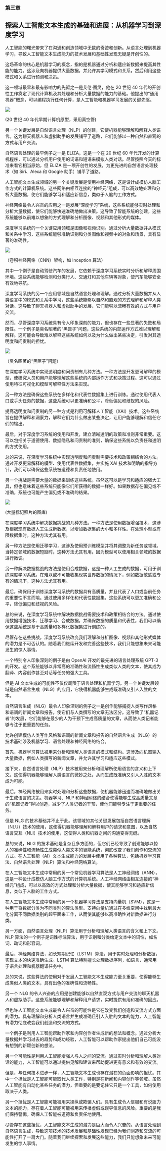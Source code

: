 ### 第三章

## 探索人工智能文本生成的基础和进展：从机器学习到深度学习

人工智能的曙光带来了在沟通和创造领域中无数的奇迹和创新。从语言处理到机器学习，导致人工智能文本生成能力的技术发展和基础性发现无疑是开创性的。

这场革命的核心是机器学习的概念，指的是机器通过分析和适应新数据来提高其性能的能力。这涉及向机器提供大量数据，并允许其学习模式和关系，然后利用这些模式和关系进行预测和决策。

这一领域最早和最有影响力的先驱之一是艾伦·图灵，他在 20 世纪 40 年代的开创性工作奠定了现代计算机及其处理和分析大量数据的能力的基础。他提出的“通用机器”概念，可以编程执行任何计算，是人工智能和机器学习发展的关键先驱。

![](img/image-1W9F03UM.jpg)

(20 世纪 40 年代早期计算机原型，采用真空管)

另一个关键发展是自然语言处理（NLP）的创建，它使机器能够理解和解释人类语言。这为聊天机器人和虚拟助手的发展铺平了道路，它们能够以一种自然和直观的方式与用户交流。

自然语言处理的最早例子之一是 ELIZA，这是一个在 20 世纪 60 年代开发的计算机程序，可以通过分析用户使用的词语和短语来模拟人类对话。尽管按照今天的标准来看它相当原始，但 ELIZA 是一项开创性的发展，为更先进的自然语言处理技术（如 Siri、Alexa 和 Google 助手）铺平了道路。

人工智能文本生成领域的另一个关键发展是使用神经网络，这是设计成模仿人脑工作方式的计算机系统。这些网络由相互连接的“神经元”组成，可以高效地处理和分析大量数据，使它们能够学习和适应新信息，类似于人脑的工作方式。

神经网络最令人兴奋的应用之一是发展“深度学习”系统，这些系统能够实时处理和分析大量数据，使它们能够快速准确地做出决策。这导致了智能系统的创建，这些系统能够以前难以想象的方式理解和分析图像、视频和其他形式的媒体。

深度学习系统的一个关键应用领域是图像和视频识别。通过分析大量数据并从模式和关系中学习，这些系统能够准确识别和分类图像和视频中的对象和场景，具有显著的准确性。

![](img/image-1KG8IS2F.jpg)

（卷积神经网络（CNN）架构，如 Inception 算法）

其中一个例子是自动驾驶汽车的发展，它依赖于深度学习系统实时分析和解释周围环境。这些系统能够检测和分类行人、交通灯和其他车辆等对象，使汽车能够安全有效地导航。

深度学习系统的另一个应用领域是自然语言处理和理解。通过分析大量数据并从人类语言中的模式和关系中学习，这些系统能够以自然和直观的方式理解和解释人类对话。这导致了聊天机器人和虚拟助手的发展，它们能够以流畅有效的方式与用户交流。

然而，尽管深度学习系统具有令人印象深刻的能力，但也存在一些显著的失败和局限性。一个例子是臭名昭著的“黑匣子”问题，这些系统的内部运作方式难以理解和解释。这可能会导致难以解释这些系统如何以及为什么做出某些决定，引发对其透明度和问责制的担忧。

![](img/image-E97U0M7Y.jpg)

（臭名昭著的“黑匣子”问题）

在深度学习系统中实现透明度和问责制有几种方法。一种方法是开发更可解释的模型，使研究人员和用户能够理解这些系统的内部运作方式和决策过程。这可以通过使用特征可视化和模型可解释性方法来实现。

另一种方法是确保这些系统在多样化和代表性数据集上进行训练。通过使用代表人口或手头任务的数据，这些系统可以更准确和公平，降低偏见和歧视的风险。

提高透明度和问责制的另一种方式是利用可解释人工智能（XAI）技术。这些系统旨在提供解释和洞察力，解释它们为什么做出某些决定，让用户能够理解和信任它们的输出。

最后，对于深度学习系统的使用和开发，建立清晰透明的政策和准则非常重要。这可以包括关于道德使用、数据隐私和问责制的准则，确保这些系统以负责任和透明的方式使用。

总的来说，在深度学习系统中实现透明度和问责制需要技术和政策相结合的方法。通过开发更易解释的模型、使用代表性数据集，并实施 XAI 技术和明确的指导方针，我们可以确保这些系统被道德和负责任地使用。

另一个挑战是需要大量的数据来训练这些系统。虽然这可以是学习和适应的强大工具，但也意味着这些系统只能像它们所获得的数据一样好。如果数据存在偏见或不准确，系统也可能产生偏见或不准确的结果。

![](img/image-SZNDQPXX.jpg)

(大量标记照片的图库)

在深度学习系统中解决数据挑战的几种方法。一种方法是使用数据增强技术，这涉及根据现有数据人工生成新数据，以增加数据集的大小和多样性。在处理小型或有限数据集时，这种方法尤其有用。

另一种方法是使用迁移学习，这涉及使用预训练模型并将其调整为新任务或领域。当特定领域的数据短缺时，这种方法尤其有用，因为模型可以使用相关领域的数据进行微调。

另一种解决数据挑战的方法是使用合成数据，这是一种人工生成的数据，可用于训练深度学习系统。在难以或不可能收集现实世界数据的情况下，例如数据敏感或专有的情况下，这种方法尤其有用。

最后，确保用于训练深度学习系统的数据具有高质量，并且代表了人口或当前任务的重要性不言而喻。通过使用多样化和代表性数据集，这些系统可以更加准确和公平，降低偏见和歧视的风险。

总的来说，在深度学习系统中解决数据挑战需要技术和政策相结合的方法。通过使用数据增强技术、迁移学习、合成数据，并确保数据的质量和代表性，我们可以确保这些系统是基于高质量和多样化数据集进行训练的。

尽管存在这些挑战，深度学习系统改变我们理解和分析图像、视频和其他形式媒体的潜力是不可否认的。随着我们继续开发和完善这些技术，我们只能想象未来可能发生的惊人事情。

一个特别令人印象深刻的例子是由 OpenAI 开发的最先进的语言处理系统 GPT-3 的开发。这个系统能够以非常高的准确性和流畅性生成类似人类的文本，使其成为翻译、内容创作甚至对话等任务的强大工具。

但是 AI 文本生成的可能性不仅仅局限于语言处理和机器学习。另一个关键发展领域是自然语言生成（NLG）的应用，它使得机器能够生成既准确又引人入胜的文本。

自然语言生成（NLG）最令人印象深刻的例子之一是创作能够捕捉人类写作风格和语调的新闻文章和报告，使它们与人类撰写的文章无法区分。这导致了“机器记者”的发展，它们能够在最少的人为干预下生成高质量的文章，从而使人类记者能够专注于更重要的任务。

允许创建模仿人类写作风格和语调的新闻文章和报告的自然语言生成（NLG）的技术基础涉及机器学习、语言处理和神经网络的结合。

首先，机器学习算法被用来分析和理解人类语言的模式和结构。这涉及向机器输入大量数据，例如人类撰写的新闻文章，并允许其学习和适应这些模式。

接下来，自然语言处理（NLP）技术被用来分析和理解所使用语言的含义和上下文。这使得机器能够理解人类语言的微妙之处，从而生成既准确又引人入胜的文本成为可能。

最后，神经网络被用来实时处理和分析这些数据，使机器能够迅速而准确地做出关于生成语言的决策。机器学习、NLP 和神经网络的结合使得能够生成高质量文章的“机器记者”得以创造，减少了人类记者的干预，使他们能够专注于更重要的任务。

但是 NLG 的技术基础并不止于此。该领域的其他关键发展包括自然语言理解（NLU）技术的使用，这使得机器能够理解和解释用户的请求和意图，以及自然语言交互（NLI）技术的使用，这使得人类和机器之间的沟通变得无缝。

总的来说，NLG 的技术基础是复杂且多方面的，但它们已经导致了创建能够以惊人的准确性和流畅性生成类似人类文本的智能系统，彻底改变了我们创作和交流的方式。在人工智能（AI）文本生成能力的发展中使用了各种算法，包括机器学习算法、自然语言处理（NLP）算法和神经网络算法。

在人工智能文本生成中常用的另一个常见机器学习算法是人工神经网络（ANN），这是一种设计成模仿人脑工作方式的计算机系统。人工神经网络由相互连接的“神经元”组成，可以以高效的方式处理和分析大量数据，使其能够学习和适应新信息，类似于人脑的工作方式。

在人工智能文本生成中常用的另一个机器学习算法是支持向量机（SVM），这是一种用于将数据分类为不同类别的算法类型。支持向量机通过在多维空间中找到最大化分离不同数据类别的超平面来工作，从而使其能够以高准确性对新数据进行分类。

另一方面，自然语言处理（NLP）算法用于分析和理解人类语言的含义和上下文。NLP 算法的一个例子是词性标注算法，用于识别和分类给定文本中的词性，如名词、动词和形容词。

最后，神经网络算法，如长短期记忆（LSTM）算法，用于实时处理和分析数据，实现文本的快速准确生成。LSTM 算法特别擅长处理数据序列，如语言，通常用于语言处理和机器翻译任务中。

总的来说，这些算法的使用对于发展人工智能文本生成能力至关重要，使得能够生成类似人类的文本，具有出色的准确性和流畅性。

另一个 NLG 的令人兴奋的应用是创建能够以自然直观方式与用户交流的聊天机器人和虚拟助手。这些系统能够理解和解释用户请求，实时提供有用和准确的回应。

但也许人工智能文本生成最令人兴奋的可能性是它在改变我们创造和交流方式方面的潜力。具有理解和分析人类语言并生成准确且引人入胜的文本的能力，人工智能有潜力彻底改变我们创造和交流的方式。

一个例子是利用人工智能帮助作家和内容创作者生成新的想法和概念。通过分析大量数据并学习过去的趋势和成功经验，人工智能可以帮助作家提出他们自己可能没有想到的新颖创新的想法。

另一个可能性是利用人工智能增强人与人之间的交流。通过实时分析和理解人类对话的能力，人工智能可以通过提供见解和建议来帮助促进更有意义和有效的交流。

但是，与任何技术进步一样，人工智能文本生成也存在潜在的负面影响的担忧。其中一个担忧是人工智能可能取代人类工作，特别是在新闻和内容创作等领域。虽然人工智能有自动化某些任务的潜力，但重要的是要记住它只是一个工具，如何使用取决于人类。

另一个担忧是人工智能可能被用来操纵或欺骗人们。具有生成令人信服和有说服力文本的能力，存在着人工智能可能被用来传播虚假或误导信息的风险。重要的是我们保持警惕，确保人工智能被道德和负责任地使用。

尽管存在这些担忧，人工智能文本生成的潜力是巨大而令人兴奋的。从语言处理到自然语言生成，导致这项技术的技术发展和基础性发现已经为我们创造和交流的可能性打开了一扇大门。随着我们继续探索和发展这些能力，我们只能想象未来可能发生的惊人事情。
